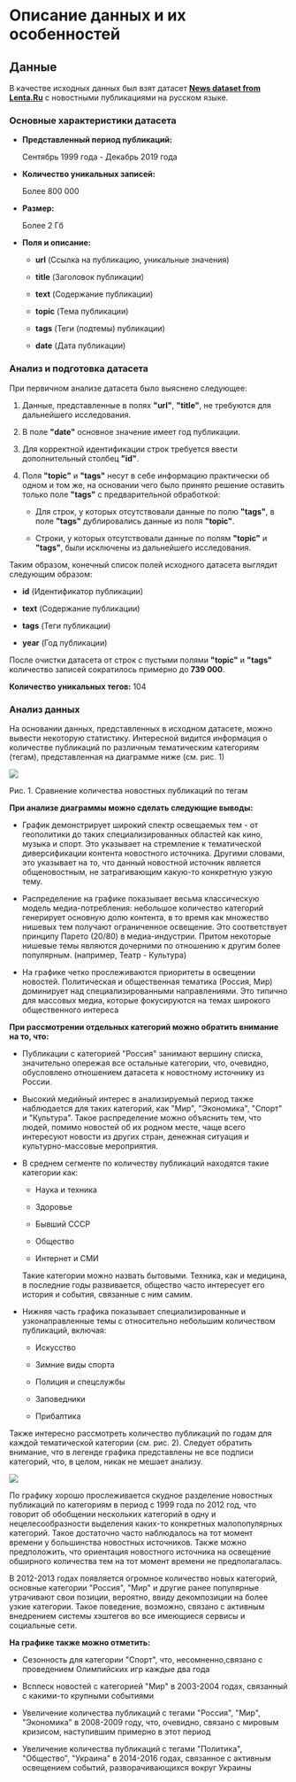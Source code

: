 # Описание данных и их особенностей

## Данные

В качестве исходных данных был взят датасет **[News dataset from
Lenta.Ru](https://www.kaggle.com/datasets/yutkin/corpus-of-russian-news-articles-from-lenta/data)** с новостными
публикациями на русском языке.

### Основные характеристики датасета

- **Представленный период публикаций:** 

    Сентябрь 1999 года - Декабрь 2019 года

- **Количество уникальных записей:** 

    Более 800 000

- **Размер:**

    Более 2 Гб

- **Поля и описание:**

    - **url** (Ссылка на публикацию, уникальные значения)
   
    - **title** (Заголовок публикации)
   
    - **text** (Содержание публикации)
   
    - **topic** (Тема публикации)
   
    - **tags** (Теги (подтемы) публикации)
   
    - **date** (Дата публикации)

### Анализ и подготовка датасета

При первичном анализе датасета было выяснено следующее: 

1. Данные, представленные в полях **"url"**, **"title"**, не требуются для дальнейшего исследования.

2. В поле **"date"** основное значение имеет год публикации.

3. Для корректной идентификации строк требуется ввести дополнительный столбец **"id"**.

4. Поля **"topic"** и **"tags"** несут в себе информацию практически об одном и том же, на основании чего было принято
решение оставить только поле **"tags"** с предварительной обработкой:

    - Для строк, у которых отсутствовали данные по полю **"tags"**, в поле **"tags"** дублировались данные из поля
    **"topic"**.

    - Строки, у которых отсутствовали данные по полям **"topic"** и **"tags"**, были исключены из дальнейшего
      исследования. 

Таким образом, конечный список
полей исходного датасета выглядит следующим образом: 

- **id** (Идентификатор публикации)

- **text** (Содержание публикации)

- **tags** (Теги публикации)

- **year** (Год публикации)

После очистки датасета от строк с пустыми полями **"topic"** и
**"tags"** количество записей сократилось примерно до **739 000**.

**Количество уникальных тегов:** 104

### Анализ данных

На основании данных, представленных в исходном датасете, можно вывести некоторую статистику. Интересной видится информация о количестве
публикаций по различным тематическим категориям (тегам), представленная на диаграмме ниже (см. рис. 1) 

![](.\\Изображения\\tags_count.png)

Рис. 1. Сравнение количества новостных публикаций по тегам

**При анализе диаграммы можно сделать следующие выводы:**

- График демонстрирует широкий спектр освещаемых тем - от геополитики до таких специализированных областей как кино,
  музыка и спорт. Это указывает на стремление к тематической диверсификации контента новостного источника. Другими
  словами, это указывает на то, что данный новостной источник является общеновостным, не затрагивающим какую-то
  конкретную узкую тему. 

- Распределение на графике показывает весьма классическую модель медиа-потребления: небольшое количество категорий
генерирует основную долю контента, в то время как множество нишевых тем получают ограниченное освещение. Это
соответствует принципу Парето (20/80) в медиа-индустрии. Притом некоторые нишевые темы являются дочерними по отношению к
другим более популярным. (например, Театр - Культура)

- На графике четко прослеживаются приоритеты в освещении новостей. Политическая и общественная тематика (Россия, Мир)
  доминирует над специализированными направлениями. Это типично для массовых медиа, которые фокусируются на темах
  широкого общественного интереса

**При рассмотрении отдельных категорий можно обратить внимание на то, что:** 

- Публикации с категорией "Россия" занимают вершину списка, значительно опережая все остальные категории, что, очевидно,
обусловлено отношением датасета к новостному источнику из России.

- Высокий медийный интерес в анализируемый период также наблюдается для таких категорий, как "Мир", "Экономика", "Спорт"
и "Культура". Такое распределение можно объяснить тем, что людей, помимо новостей об их родном месте, чаще всего
интересуют новости из других стран, денежная ситуация и культурно-массовые мероприятия. 

- В среднем сегменте по количеству публикаций находятся такие категории как:
    
    - Наука и техника
    
    - Здоровье
    
    - Бывший СССР
    
    - Общество
    
    - Интернет и СМИ
  
  Такие категории можно назвать бытовыми. Техника, как и медицина, в последние годы развивается, общество часто интересует
    его история и события, связанные с ним самим.

- Нижняя часть графика показывает специализированные и узконаправленные темы с относительно небольшим количеством публикаций, включая:

    - Искусство

    - Зимние виды спорта

    - Полиция и спецслужбы

    - Заповедники

    - Прибалтика

Также интересно рассмотреть количество публикаций по годам для каждой тематической категории (см. рис. 2). Следует обратить внимание, что в легенде графика представлены не все подписи категорий, что, в целом, никак не мешает
анализу. 

![](.\\Изображения\\tags_years.png)


По графику хорошо прослеживается скудное разделение новостных публикаций по категориям в период с 1999 года по 2012 год,
что говорит об обобщении нескольких категорий в одну и нецелесообразности выделения каких-то конкретных малопопулярных
категорий. Такое достаточно часто наблюдалось на тот момент времени у большинства новостных источников. Также можно
предположить, что ориентация новостного источника на освещение обширного количества тем на тот момент времени не
предполагалась. 

В 2012-2013 годах появляется огромное количество новых категорий, основные категории "Россия", "Мир" и другие ранее
популярные утрачивают свои позиции, вероятно, ввиду декомпозиции на более узкие категории. Такое поведение, возможно,
связано с активным внедрением системы хэштегов во все имеющиеся сервисы и социальные сети. 

**На графике также можно отметить:** 

- Сезонность для категории "Спорт", что, несомненно,связано с проведением Олимпийских игр каждые два года

- Всплеск новостей с категорией "Мир" в 2003-2004 годах, связанный с какими-то крупными событиями

- Увеличение количества публикаций с тегами "Россия", "Мир", "Экономика" в 2008-2009 году, что, очевидно, связано с
  мировым кризисом, наступившим примерно в этот период

- Увеличение количества публикаций с тегами "Политика", "Общество", "Украина" в 2014-2016 годах, связанное с активным
  освещением событий, разворачивающихся вокруг Украины

